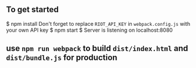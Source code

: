 ## To get started
$ npm install
Don't forget to replace `RIOT_API_KEY` in `webpack.config.js` with your own API key
$ npm start
$ Server is listening on localhost:8080

## use `npm run webpack` to build `dist/index.html` and `dist/bundle.js` for production
